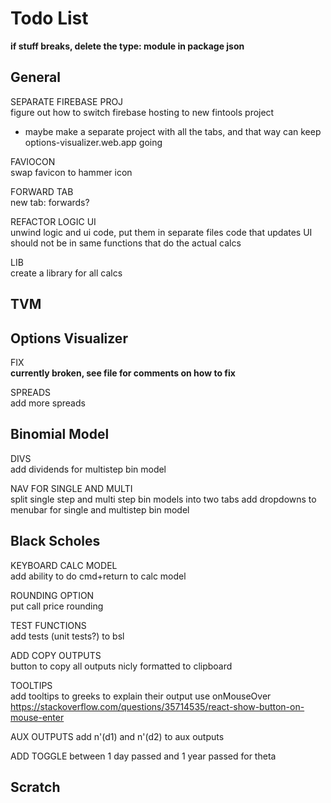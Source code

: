 # Todo List

**if stuff breaks, delete the type: module in package json**

## General

SEPARATE FIREBASE PROJ \
figure out how to switch firebase hosting to new fintools project
- maybe make a separate project with all the tabs, and that way can keep options-visualizer.web.app going

FAVIOCON \
swap favicon to hammer icon

FORWARD TAB \
new tab: forwards?

REFACTOR LOGIC UI \
unwind logic and ui code, put them in separate files
code that updates UI should not be in same functions that do the actual calcs

LIB \
create a library for all calcs

## TVM

## Options Visualizer

FIX \
**currently broken, see file for comments on how to fix**

SPREADS \
add more spreads

## Binomial Model

DIVS \
add dividends for multistep bin model

NAV FOR SINGLE AND MULTI \
split single step and multi step bin models into two tabs
add dropdowns to menubar for single and multistep bin model


## Black Scholes

KEYBOARD CALC MODEL \
add ability to do cmd+return to calc model 

ROUNDING OPTION \
put call price rounding

TEST FUNCTIONS \
add tests (unit tests?) to bsl

ADD COPY OUTPUTS \
button to copy all outputs nicly formatted to clipboard

TOOLTIPS \
add tooltips to greeks to explain their output
use onMouseOver
https://stackoverflow.com/questions/35714535/react-show-button-on-mouse-enter

AUX OUTPUTS
add n'(d1) and n'(d2) to aux outputs

ADD TOGGLE
between 1 day passed and 1 year passed for theta

## Scratch


